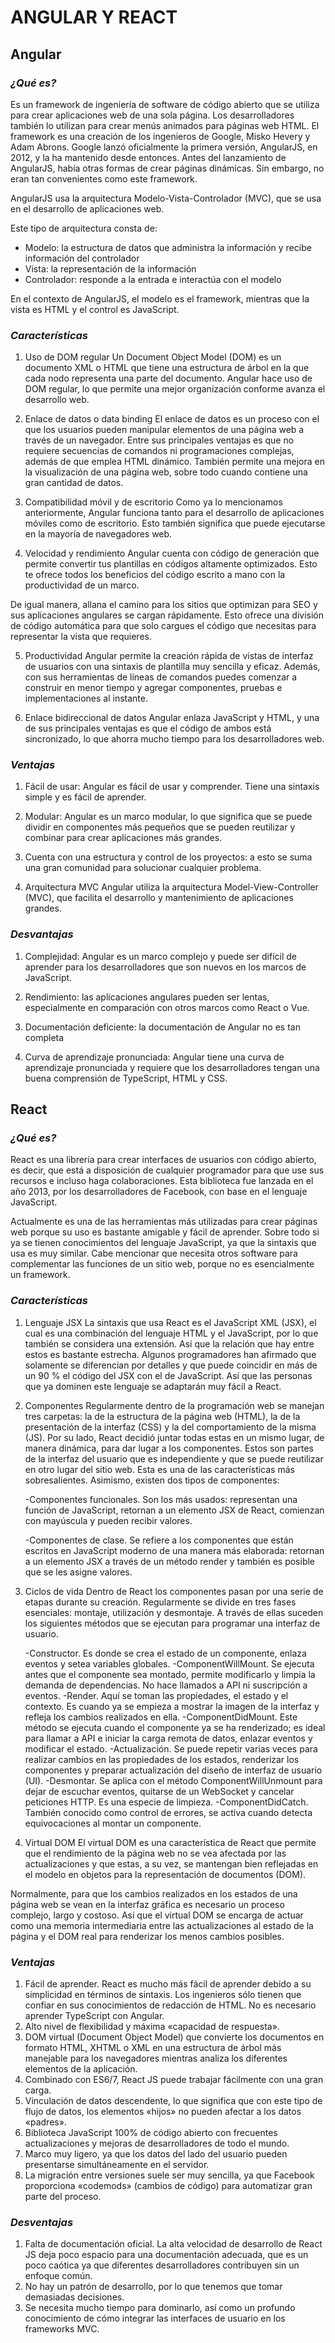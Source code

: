# ANGULAR Y REACT

## Angular

### ***¿Qué es?***
Es un framework de ingeniería de software de código abierto que se utiliza para crear aplicaciones web de una sola página. Los desarrolladores también lo utilizan para crear menús animados para páginas web HTML.
El framework es una creación de los ingenieros de Google, Misko Hevery y Adam Abrons. Google lanzó oficialmente la primera versión, AngularJS, en 2012, y la ha mantenido desde entonces.
Antes del lanzamiento de AngularJS, había otras formas de crear páginas dinámicas. Sin embargo, no eran tan convenientes como este framework.

AngularJS usa la arquitectura Modelo-Vista-Controlador (MVC), que se usa en el desarrollo de aplicaciones web.

Este tipo de arquitectura consta de:

- Modelo: la estructura de datos que administra la información y recibe información del controlador
- Vista: la representación de la información
- Controlador: responde a la entrada e interactúa con el modelo

En el contexto de AngularJS, el modelo es el framework, mientras que la vista es HTML y el control es JavaScript.

### ***Características***

1. Uso de DOM regular
Un Document Object Model (DOM) es un documento XML o HTML que tiene una estructura de árbol en la que cada nodo representa una parte del documento. Angular hace uso de DOM regular, lo que permite una mejor organización conforme avanza el desarrollo web.

2. Enlace de datos o data binding
El enlace de datos es un proceso con el que los usuarios pueden manipular elementos de una página web a través de un navegador. Entre sus principales ventajas es que no requiere secuencias de comandos ni programaciones complejas, además de que emplea HTML dinámico. También permite una mejora en la visualización de una página web, sobre todo cuando contiene una gran cantidad de datos.

3. Compatibilidad móvil y de escritorio
Como ya lo mencionamos anteriormente, Angular funciona tanto para el desarrollo de aplicaciones móviles como de escritorio. Esto también significa que puede ejecutarse en la mayoría de navegadores web.

4. Velocidad y rendimiento
Angular cuenta con código de generación que permite convertir tus plantillas en códigos altamente optimizados. Esto te ofrece todos los beneficios del código escrito a mano con la productividad de un marco.

De igual manera, allana el camino para los sitios que optimizan para SEO y sus aplicaciones angulares se cargan rápidamente. Esto ofrece una división de código automática para que solo cargues el código que necesitas para representar la vista que requieres.

5. Productividad
Angular permite la creación rápida de vistas de interfaz de usuarios con una sintaxis de plantilla muy sencilla y eficaz. Además, con sus herramientas de líneas de comandos puedes comenzar a construir en menor tiempo y agregar componentes, pruebas e implementaciones al instante.

6. Enlace bidireccional de datos
Angular enlaza JavaScript y HTML, y una de sus principales ventajas es que el código de ambos está sincronizado, lo que ahorra mucho tiempo para los desarrolladores web.

### ***Ventajas***

1. Fácil de usar: Angular es fácil de usar y comprender. Tiene una sintaxis simple y es fácil de aprender.

2. Modular: Angular es un marco modular, lo que significa que se puede dividir en componentes más pequeños que se pueden reutilizar y combinar para crear aplicaciones más grandes.

3. Cuenta con una estructura y control de los proyectos: a esto se suma una gran comunidad para solucionar cualquier problema.

4. Arquitectura MVC Angular utiliza la arquitectura Model-View-Controller (MVC), que facilita el desarrollo y mantenimiento de aplicaciones grandes.

### ***Desvantajas***

1. Complejidad: Angular es un marco complejo y puede ser difícil de aprender para los desarrolladores que son nuevos en los marcos de JavaScript.

2. Rendimiento: las aplicaciones angulares pueden ser lentas, especialmente en comparación con otros marcos como React o Vue.

3. Documentación deficiente: la documentación de Angular no es tan completa

4. Curva de aprendizaje pronunciada: Angular tiene una curva de aprendizaje pronunciada y requiere que los desarrolladores tengan una buena comprensión de TypeScript, HTML y CSS.

## React

### ***¿Qué es?***
React es una librería para crear interfaces de usuarios con código abierto, es decir, que está a disposición de cualquier programador para que use sus recursos e incluso haga colaboraciones. Esta biblioteca fue lanzada en el año 2013, por los desarrolladores de Facebook, con base en el lenguaje JavaScript.

Actualmente es una de las herramientas más utilizadas para crear páginas web porque su uso es bastante amigable y fácil de aprender. Sobre todo si ya se tienen conocimientos del lenguaje JavaScript, ya que la sintaxis que usa es muy similar. Cabe mencionar que necesita otros software para complementar las funciones de un sitio web, porque no es esencialmente un framework.

### ***Características***

1. Lenguaje JSX
La sintaxis que usa React es el JavaScript XML (JSX), el cual es una combinación del lenguaje HTML y el JavaScript, por lo que también se considera una extensión. Así que la relación que hay entre estos es bastante estrecha. Algunos programadores han afirmado que solamente se diferencian por detalles y que puede coincidir en más de un 90 % el código del JSX con el de JavaScript. Así que las personas que ya dominen este lenguaje se adaptarán muy fácil a React.

2. Componentes
Regularmente dentro de la programación web se manejan tres carpetas: la de la estructura de la página web (HTML), la de la presentación de la interfaz (CSS) y la del comportamiento de la misma (JS). Por su lado, React decidió juntar todas estas en un mismo lugar, de manera dinámica, para dar lugar a los componentes. Estos son partes de la interfaz del usuario que es independiente y que se puede reutilizar en otro lugar del sitio web. Esta es una de las características más sobresalientes. Asimismo, existen dos tipos de componentes:

    -Componentes funcionales. Son los más usados: representan una función de JavaScript, retornan a un elemento JSX de React, comienzan con mayúscula y pueden recibir valores.

    -Componentes de clase. Se refiere a los componentes que están escritos en JavaScript moderno de una manera más elaborada: retornan a un elemento JSX a través de un método render y también es posible que se les asigne valores.

3. Ciclos de vida
Dentro de React los componentes pasan por una serie de etapas durante su creación. Regularmente se divide en tres fases esenciales: montaje, utilización y desmontaje. A través de ellas suceden los siguientes métodos que se ejecutan para programar una interfaz de usuario.

    -Constructor. Es donde se crea el estado de un componente, enlaza eventos y setea variables globales.
    -ComponentWillMount. Se ejecuta antes que el componente sea montado, permite modificarlo y limpia la demanda de dependencias. No hace llamados a API ni suscripción a eventos.
    -Render. Aquí se toman las propiedades, el estado y el contexto. Es cuando ya se empieza a mostrar la imagen de la interfaz y refleja los cambios realizados en ella.
    -ComponentDidMount. Este método se ejecuta cuando el componente ya se ha renderizado; es ideal para llamar a API e iniciar la carga remota de datos, enlazar eventos y modificar el estado.
    -Actualización. Se puede repetir varias veces para realizar cambios en las propiedades de los estados, renderizar los componentes y preparar actualización del diseño de interfaz de usuario (UI).
    -Desmontar. Se aplica con el método ComponentWillUnmount para dejar de escuchar eventos, quitarse de un WebSocket y cancelar peticiones HTTP. Es una especie de limpieza.
    -ComponentDidCatch. También conocido como control de errores, se activa cuando detecta equivocaciones al montar un componente.

4. Virtual DOM
El virtual DOM es una característica de React que permite que el rendimiento de la página web no se vea afectada por las actualizaciones y que estas, a su vez, se mantengan bien reflejadas en el modelo en objetos para la representación de documentos (DOM).

Normalmente, para que los cambios realizados en los estados de una página web se vean en la interfaz gráfica es necesario un proceso complejo, largo y costoso. Así que el virtual DOM se encarga de actuar como una memoria intermediaria entre las actualizaciones al estado de la página y el DOM real para renderizar los menos cambios posibles.

### ***Ventajas***

1. Fácil de aprender. React es mucho más fácil de aprender debido a su simplicidad en términos de sintaxis. Los ingenieros sólo tienen que confiar en sus conocimientos de redacción de HTML. No es necesario aprender TypeScript con Angular.
2. Alto nivel de flexibilidad y máxima «capacidad de respuesta».
3. DOM virtual (Document Object Model) que convierte los documentos en formato HTML, XHTML o XML en una estructura de árbol más manejable para los navegadores mientras analiza los diferentes elementos de la aplicación.
4. Combinado con ES6/7, React JS puede trabajar fácilmente con una gran carga.
5. Vinculación de datos descendente, lo que significa que con este tipo de flujo de datos, los elementos «hijos» no pueden afectar a los datos «padres».
6. Biblioteca JavaScript 100% de código abierto con frecuentes actualizaciones y mejoras de desarrolladores de todo el mundo.
7. Marco muy ligero, ya que los datos del lado del usuario pueden presentarse simultáneamente en el servidor.
8. La migración entre versiones suele ser muy sencilla, ya que Facebook proporciona «codemods» (cambios de código) para automatizar gran parte del proceso.

### ***Desventajas***

1. Falta de documentación oficial. La alta velocidad de desarrollo de React JS deja poco espacio para una documentación adecuada, que es un poco caótica ya que diferentes desarrolladores contribuyen sin un enfoque común.
2. No hay un patrón de desarrollo, por lo que tenemos que tomar demasiadas decisiones.
3. Se necesita mucho tiempo para dominarlo, así como un profundo conocimiento de cómo integrar las interfaces de usuario en los frameworks MVC.